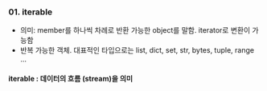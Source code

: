 ### 01. iterable
* 의미: member를 하나씩 차례로 반환 가능한 object를 말함. iterator로 변환이 가능함
* 반복 가능한 객체. 대표적인 타입으로는 list, dict, set, str, bytes, tuple, range ...

#### iterable : 데이터의 흐름 (stream)을 의미
